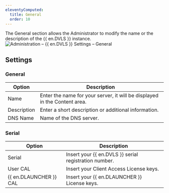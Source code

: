 ```yaml
---
eleventyComputed:
  title: General
  order: 10
---
```

The General section allows the Administrator to modify the name or the description of the {{ en.DVLS }} instance.  
![Administration – {{ en.DVLS }} Settings – General](https://webdevolutions.azureedge.net/docs/en/server/ServerOp8041.png)

## Settings

### General
| Option      | Description                                                               |
|-------------|---------------------------------------------------------------------------|
| Name        | Enter the name for your server, it will be displayed in the Content area. |
| Description | Enter a short description or additional information.                      |
| DNS Name    | Name of the DNS server.                                                   |

### Serial
| Option                 | Description                                           |
|------------------------|-------------------------------------------------------|
| Serial                 | Insert your {{ en.DVLS }} serial registration number. |
| User CAL               | Insert your Client Access License keys.               |
| {{ en.DLAUNCHER }} CAL | Insert your {{ en.DLAUNCHER }} License keys.          |
